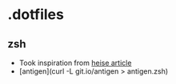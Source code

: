 # .dotfiles

## zsh

- Took inspiration from [heise article](https://www.heise.de/ratgeber/Einfuehrung-in-die-Z-Shell-Maximaler-Komfort-im-Terminal-4690876.html)
- [antigen](curl -L git.io/antigen > antigen.zsh)
